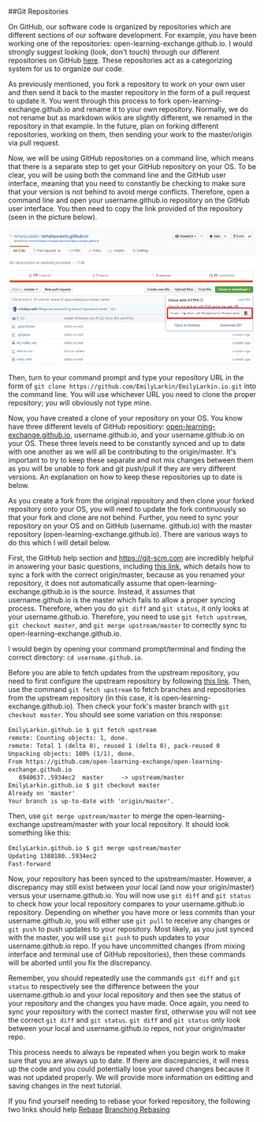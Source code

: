 ##Git Repositories 

On GitHub, our software code is organized by repositories which are different sections of our software development. For example, you have been working one of the repositories: open-learning-exchange.github.io. I would strongly suggest looking (look, don't touch) through our different repositories on GitHub [here](https://github.com/open-learning-exchange). These repositories act as a categorizing system for us to organize our code. 

As previously mentioned, you fork a repository to work on your own user and then send it back to the master repository in the form of a pull request to update it. You went through this process to fork open-learning-exchange.github.io and rename it to your own repository. Normally, we do not rename but as markdown wikis are slightly different, we renamed in the repository in that example. In the future, plan on forking different repositories, working on them, then sending your work to the master/origin via pull request.  

Now, we will be using GitHub repositories on a command line, which means that there is a separate step to get your GitHub repository on your OS. To be clear, you will be using both the command line and the GitHub user interface, meaning that you need to constantly be checking to make sure that your version is not behind to avoid merge conflicts. Therefore, open a command line and open your username.github.io repository on the  GitHub user interface. You then need to copy the link provided of the repository (seen in the picture below).

![GitHub Clone URL](/ll_CC/pages/uploads/images/githubcloneurl.png)

Then, turn to your command prompt and type your repository URL in the form of `git clone https://github.com/EmilyLarkin/EmilyLarkin.io.git` into the command line. You will use whichever URL you need to clone the proper repository; you will obviously not type mine.

Now, you have created a clone of your repository on your OS. You know have three different levels of GitHub repositiory: [open-learning-exchange.github.io](https://github.com/open-learning-exchange/open-learning-exchange.github.io), username.github.io, and your username.github.io on your OS. These three levels need to be constantly synced and up to date with one another as we will all be contributing to the origin/master. It's important to try to keep these separate and not mix changes between them as you will be unable to fork and git push/pull if they are very different versions. An explanation on how to keep these repositories up to date is below. 

As you create a fork from the original repository and then clone your forked repository onto your OS, you will need to update the fork continuously so that your fork and clone are not behind. Further, you need to sync your repository on your OS and on GitHub (username. github.io) with the master repository (open-learning-exchange.github.io). There are various ways to do this which I will detail below. 

First, the GitHub help section and https://git-scm.com are incredibly helpful in answering your basic questions, including [this link](https://help.github.com/articles/syncing-a-fork/), which details how to sync a fork with the correct origin/master, because as you renamed your repository, it does not automatically assume that open-learning-exchange.github.io is the source. Instead, it assumes that username.github.io is the master which fails to allow a proper syncing process. Therefore, when you do `git diff` and `git status`, it only looks at your username.github.io. Therefore, you need to use `git fetch upstream`, `git checkout master`, and `git merge upstream/master` to correctly sync to open-learning-exchange.github.io. 

I would begin by opening your command prompt/terminal and finding the correct directory: `cd username.github.io`.

Before you are able to fetch updates from the upstream repository, you need to first configure the upstream repository by following [this link](https://help.github.com/articles/configuring-a-remote-for-a-fork/). Then, use the command `git fetch upstream` to fetch branches and repositories from the upstream repository (in this case, it is open-learning-exchange.github.io). Then check your fork's master branch with `git checkout master`. You should see some variation on this response: 

```
EmilyLarkin.github.io $ git fetch upstream
remote: Counting objects: 1, done.
remote: Total 1 (delta 0), reused 1 (delta 0), pack-reused 0
Unpacking objects: 100% (1/1), done.
From https://github.com/open-learning-exchange/open-learning-exchange.github.io
   6940637..5934ec2  master     -> upstream/master
EmilyLarkin.github.io $ git checkout master
Already on 'master'
Your branch is up-to-date with 'origin/master'.
```
  
Then, use `git merge upstream/master` to merge the open-learning-exchange upstream/master with your local repository. It should look something like this:

```
EmilyLarkin.github.io $ git merge upstream/master
Updating 1388180..5934ec2
Fast-forward
```

Now, your repository has been synced to the upstream/master. However, a discrepancy may still exist between your local (and now your origin/master) versus your username.github.io. You will now use `git diff` and `git status` to check how your local repository compares to your username.github.io repository. Depending on whether you have more or less commits than your username.github.io, you will either use `git pull` to receive any changes or `git push` to push updates to your repository. Most likely, as you just synced with the master, you will use `git push` to push updates to your username.github.io repo. If you have uncommitted changes (from mixing interface and terminal use of GitHub repositories), then these commands will be aborted until you fix the discrepancy.

Remember, you should repeatedly use the commands `git diff` and `git status` to respectively see the difference between the your username.github.io and your local repository and then see the status of your repository and the changes you have made. Once again, you need to sync your repository with the correct master first, otherwise you will not see the correct `git diff` and `git status`. `git diff` and `git status` only look between your local and username.github.io repos, not your origin/master repo. 

This process needs to always be repeated when you begin work to make sure that you are always up to date. If there are discrepancies, it will mess up the code and you could potentially lose your saved changes because it was not updated properly. We will provide more information on editting and saving changes in the next tutorial. 

If you find yourself needing to rebase your forked repository, the following two links should help
[Rebase](https://git-scm.com/docs/git-rebase)
[Branching Rebasing](https://git-scm.com/book/en/v2/Git-Branching-Rebasing)

